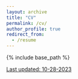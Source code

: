 ```yaml
---
layout: archive
title: "CV"
permalink: /cv/
author_profile: true
redirect_from:
  - /resume
---
```


{% include base_path %}

[Last updated: 10-28-2023](https://sarabjeetsingh007.github.io/files/CV-10-28-2023.pdf)
